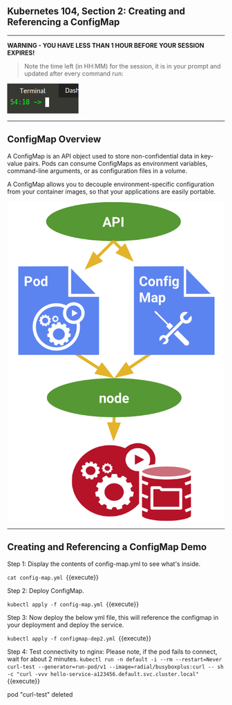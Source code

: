 ## Kubernetes 104, Section 2: Creating and Referencing a ConfigMap

---

**WARNING - YOU HAVE LESS THAN 1 HOUR BEFORE YOUR SESSION EXPIRES!**

>Note the time left (in HH:MM) for the session, it is in your prompt and updated after every command run:

![Terminal Time Remaining](./assets/term-expire.png)

---
## ConfigMap Overview

A ConfigMap is an API object used to store non-confidential data in key-value pairs. Pods can consume ConfigMaps as environment variables, command-line arguments, or as configuration files in a volume.

A ConfigMap allows you to decouple environment-specific configuration from your container images, so that your applications are easily portable.

![ConfigMap](./assets/K8's-Config-Map.png)

---

## Creating and Referencing a ConfigMap Demo

Step 1:
Display the contents of config-map.yml to see what's inside.

`cat config-map.yml
`{{execute}}

Step 2:
Deploy ConfigMap.

`kubectl apply -f config-map.yml
`{{execute}}

Step 3:
Now deploy the below yml file, this will reference the configmap in your deployment and deploy the service.

`kubectl apply -f configmap-dep2.yml
`{{execute}}

Step 4:
Test connectivity to nginx: Please note, if the pod fails to connect, wait for about 2 minutes. 
`kubectl run -n default -i --rm --restart=Never curl-test --generator=run-pod/v1 --image=radial/busyboxplus:curl -- sh -c "curl -vvv hello-service-a123456.default.svc.cluster.local"
`{{execute}}

pod "curl-test" deleted
